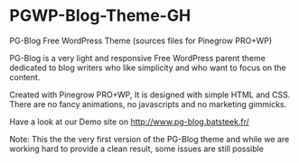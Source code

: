 # PGWP-Blog-Theme-GH
PG-Blog Free WordPress Theme (sources files for Pinegrow PRO+WP)

PG-Blog is a very light and responsive Free WordPress parent theme dedicated to blog writers who like
simplicity and who want to focus on the content.

Created with Pinegrow PRO+WP, It is designed with simple HTML and CSS.
There are no fancy animations, no javascripts and no marketing gimmicks.

Have a look at our Demo site on http://www.pg-blog.batsteek.fr/

Note: This the the very first version of the PG-Blog theme and while we are working hard to provide a clean result,
some issues are still possible 
